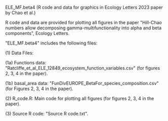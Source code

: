 ELE_MF.beta4 (R code and data for graphics in Ecology Letters 2023 paper by Chao et al.)

R code and data are provided for plotting all figures in the paper "Hill-Chao numbers allow decomposing gamma-multifunctionality into alpha and beta components", Ecology Letters. 

"ELE_MF.beta4" includes the following files:

(1) Data Files: 

(1a) Functions data: "Ratcliffe_et_al_ELE_12849_ecosystem_function_variables.csv" (for figures 2, 3, 4 in the paper). 

(1b) basal_area data: "FunDivEUROPE_BetaFor_species_composition.csv" (for Figures 2, 3, 4 in the paper).

(2) R_code.R: Main code for plotting all figures (for figures 2, 3, 4 in the paper).

(3) Source R code: "Source R code.txt".

